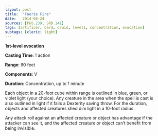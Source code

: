 ```yaml
---
layout: post
title:  "Faerie Fire"
date:   2014-08-24
sources: [PHB.239, SRD.141]
tags: [artificer, bard, druid, level1, concentration, evocation]
subtags: [cleric: light]
---
```


**1st-level evocation**

**Casting Time**: 1 action

**Range**: 60 feet

**Components**: V

**Duration**: Concentration, up to 1 minute

Each object in a 20-foot cube within range is outlined in blue, green, or violet light (your choice). Any creature in the area when the spell is cast is also outlined in light if it fails a Dexterity saving throw. For the duration, objects and affected creatures shed dim light in a 10-foot radius.

Any attack roll against an affected creature or object has advantage if the attacker can see it, and the affected creature or object can’t benefit from being invisible.
